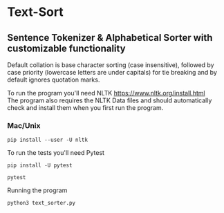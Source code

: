 # Text-Sort
## Sentence Tokenizer & Alphabetical Sorter with customizable functionality

Default collation is base character sorting (case insensitive), followed by case priority (lowercase letters are under capitals) for tie breaking and by default ignores quotation marks.

To run the program you'll need NLTK https://www.nltk.org/install.html </br>
The program also requires the NLTK Data files and should automatically check and install them when you first run the program.
### Mac/Unix
```
pip install --user -U nltk
```

To run the tests you'll need Pytest
```
pip install -U pytest

pytest
```

Running the program

```
python3 text_sorter.py
```
